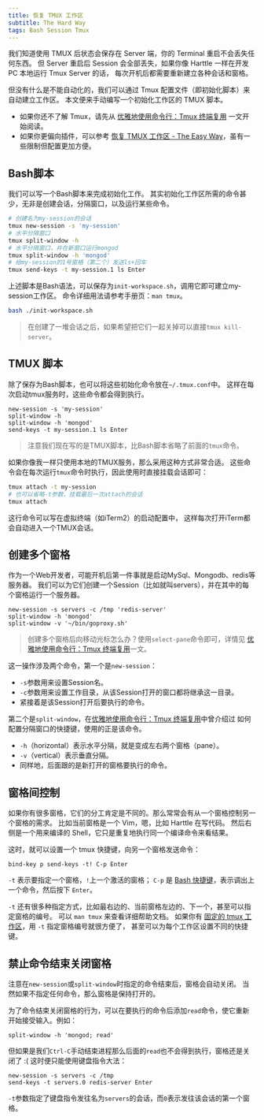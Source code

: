 ```yaml
---
title: 恢复 TMUX 工作区
subtitle: The Hard Way
tags: Bash Session Tmux
---
```


我们知道使用 TMUX 后状态会保存在 Server 端，你的 Terminal 重启不会丢失任何东西。
但 Server 重启后 Session 会全部丢失，如果你像 Harttle 一样在开发 PC 本地运行 Tmux Server 的话，
每次开机后都需要重新建立各种会话和窗格。

但没有什么是不能自动化的，我们可以通过 Tmux 配置文件（即初始化脚本）来自动建立工作区。
本文便来手动编写一个初始化工作区的 TMUX 脚本。

* 如果你还不了解 Tmux，请先从 [优雅地使用命令行：Tmux 终端复用][tmux-startup] 一文开始阅读。
* 如果你更偏向插件，可以参考 [恢复 TMUX 工作区 - The Easy Way](/2017/11/24/tmux-workspace-plugin.html)，虽有一些限制但配置更加方便。

<!--more-->

## Bash脚本

我们可以写一个Bash脚本来完成初始化工作。
其实初始化工作区所需的命令甚少，无非是创建会话，分隔窗口，以及运行某些命令。

```bash
# 创建名为my-session的会话
tmux new-session -s 'my-session'
# 水平分隔窗口
tmux split-window -h
# 水平分隔窗口，并在新窗口运行mongod
tmux split-window -h 'mongod'
# 给my-session的1号窗格（第二个）发送ls+回车
tmux send-keys -t my-session.1 ls Enter
```

上述脚本是Bash语法，可以保存为`init-workspace.sh`，调用它即可建立my-session工作区。
命令详细用法请参考手册页：`man tmux`。

```bash
bash ./init-workspace.sh
```

> 在创建了一堆会话之后，如果希望把它们一起关掉可以直接`tmux kill-server`。

## TMUX 脚本

除了保存为Bash脚本，也可以将这些初始化命令放在`~/.tmux.conf`中。
这样在每次启动tmux服务时，这些命令都会得到执行。

```tmux
new-session -s 'my-session'
split-window -h
split-window -h 'mongod'
send-keys -t my-session.1 ls Enter
```

> 注意我们现在写的是TMUX脚本，比Bash脚本省略了前面的`tmux`命令。

如果你像我一样只使用本地的TMUX服务，那么采用这种方式非常合适。
这些命令会在每次运行`tmux`命令时执行，因此使用时直接挂载会话即可：

```bash
tmux attach -t my-session
# 也可以省略-t参数，挂载最后一次attach的会话
tmux attach
```

这行命令可以写在虚拟终端（如iTerm2）的启动配置中，
这样每次打开iTerm都会自动进入一个TMUX会话。

## 创建多个窗格

作为一个Web开发者，可能开机后第一件事就是启动MySql、Mongodb、redis等服务器。
我们可以为它们创建一个Session（比如就叫servers），并在其中的每个窗格运行一个服务器。

```tmux
new-session -s servers -c /tmp 'redis-server'
split-window -h 'mongod'
split-window -v '~/bin/goproxy.sh'
```

> 创建多个窗格后向移动光标怎么办？使用`select-pane`命令即可，详情见
> [优雅地使用命令行：Tmux 终端复用][tmux-startup]一文。

这一操作涉及两个命令，第一个是`new-session`：

* `-s`参数用来设置Session名。
* `-c`参数用来设置工作目录，从该Session打开的窗口都将继承这一目录。
* 紧接着是该Session打开后要执行的命令。

第二个是`split-window`，在[优雅地使用命令行：Tmux 终端复用][tmux-startup]中曾介绍过
如何配置分隔窗口的快捷键，使用的正是该命令。

* `-h`（horizontal）表示水平分隔，就是变成左右两个窗格（pane）。
* `-v`（vertical）表示垂直分隔。
* 同样地，后面跟的是新打开的窗格要执行的命令。

## 窗格间控制

如果你有很多窗格，它们的分工肯定是不同的。那么常常会有从一个窗格控制另一个窗格的需求。
比如当前窗格是一个 Vim，嗯，比如 Harttle 在写代码。
然后右侧是一个用来编译的 Shell，它只是重复地执行同一个编译命令来看结果。

这时，就可以设置一个 tmux 快捷键，向另一个窗格发送命令：

```tmux
bind-key p send-keys -t! C-p Enter
```

`-t` 表示要指定一个窗格，`!`上一个激活的窗格；
`C-p` 是 [Bash 快捷键][bash]，表示调出上一个命令，然后按下 `Enter`。

`-t` 还有很多种指定方式，比如最右边的、当前窗格左边的、下一个，甚至可以指定窗格的编号。
可以 `man tmux` 来查看详细帮助文档。
如果你有 [固定的 tmux 工作区][tmux-workspace]，用 `-t` 指定窗格编号就很方便了，
甚至可以为每个工作区设置不同的快捷键。

## 禁止命令结束关闭窗格

注意在`new-session`或`split-window`时指定的命令结束后，窗格会自动关闭。
当然如果不指定任何命令，那么窗格是保持打开的。

为了命令结束关闭窗格的行为，可以在要执行的命令后添加`read`命令，使它重新开始接受输入。例如：

```tmux
split-window -h 'mongod; read'
```

但如果是我们`Ctrl-C`手动结束进程那么后面的`read`也不会得到执行，窗格还是关闭了 :(
这时便只能使用键盘指令大法：

```tmux
new-session -s servers -c /tmp
send-keys -t servers.0 redis-server Enter
```

`-t`参数指定了键盘指令发往名为`servers`的会话，而`0`表示发往该会话的第一个窗格。

[tmux-startup]: /2015/11/06/tmux-startup.html
[bash]: /2015/11/09/bash-shortcuts.html
[tmux-workspace]: /2017/11/24/tmux-workspace-plugin.html
